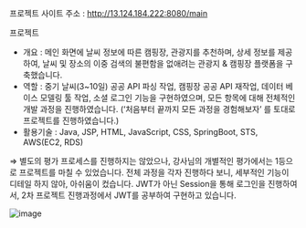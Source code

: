 프로젝트 사이트 주소 : http://13.124.184.222:8080/main


프로젝트

- 개요 : 메인 화면에 날씨 정보에 따른 캠핑장, 관광지를 추천하며, 상세 정보를 제공하여, 날씨 및 장소의 이중 검색의 불편함을 없애려는 관광지 & 캠핑장 플랫폼을 구축했습니다.
- 역할 : 중기 날씨(3~10일) 공공 API 파싱 작업, 캠핑장 공공 API 재작업, 데이터 베이스 모델링 툴 작업, 소셜 로그인 기능을 구현하였으며, 모든 항목에 대해 전체적인 개발 과정을 진행하였습니다. (‘처음부터 끝까지 모든 과정을 경험해보자’ 를 토대로 프로젝트를 진행하였습니다.)
- 활용기술 : Java, JSP, HTML, JavaScript, CSS, SpringBoot, STS, AWS(EC2, RDS)

⇒ 별도의 평가 프로세스를 진행하지는 않았으나, 강사님의 개별적인 평가에서는 1등으로 프로젝트를 마칠 수 있었습니다. 전체 과정을 각자 진행하다 보니, 세부적인 기능이 디테일 하지 않아, 아쉬움이 컸습니다. JWT가 아닌 Session을 통해 로그인을 진행하여서, 2차 프로젝트 진행과정에서 JWT를 공부하여 구현하고 있습니다.


![image](https://github.com/syp9012/aircamp_end/assets/155430267/930a3c11-f229-4c39-b452-140a0027668c)
